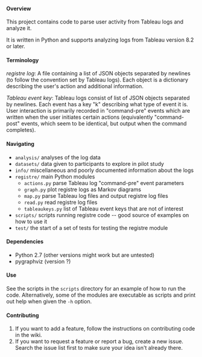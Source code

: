 
#### Overview

This project contains code to parse user activity from Tableau logs and analyze it.

It is written in Python and supports analyzing logs from Tableau version 8.2 or later.

#### Terminology

*registre log*: A file containing a list of JSON objects separated by newlines (to follow the convention set by Tableau logs).
Each object is a dictionary describing the user's action and additional information.

*Tableau event key*: Tableau logs consist of list of JSON objects separated by newlines. Each event has a key "k" describing what type of event it is.
User interaction is primarily recorded in "command-pre" events which are written when the user initiates certain actions (equivalently "command-post" events, which seem to be identical, but output when the command completes).

#### Navigating

* `analysis/` analyses of the log data
* `datasets/` data given to participants to explore in pilot study
* `info/` miscellaneous and poorly documented information about the logs
* `registre/` main Python modules
  * `actions.py` parse Tableau log "command-pre" event parameters 
  * `graph.py` plot registre logs as Markov diagrams
  * `map.py` parse Tableau log files and output registre log files
  * `read.py` read registre log files
  * `tableaukeys.py` list of Tableau event keys that are not of interest
* `scripts/` scripts running registre code -- good source of examples on how to use it
* `test/` the start of a set of tests for testing the registre module

#### Dependencies

* Python 2.7 (other versions might work but are untested)
* pygraphviz (version ?)

#### Use

See the scripts in the `scripts` directory for an example of how to run the code. Alternatively, some of the modules are executable as scripts and print out help when given the `-h` option.

#### Contributing

1. If you want to add a feature, follow the instructions on contributing code in the wiki.
2. If you want to request a feature or report a bug, create a new issue. Search the issue list first to make sure your idea isn't already there.
